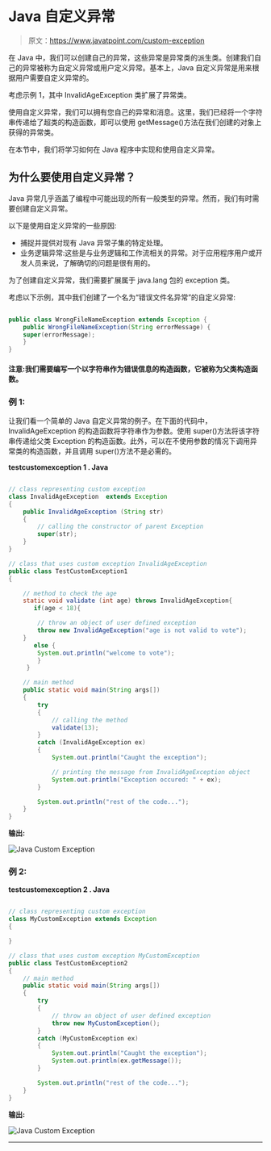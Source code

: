 # Java 自定义异常

> 原文：<https://www.javatpoint.com/custom-exception>

在 Java 中，我们可以创建自己的异常，这些异常是异常类的派生类。创建我们自己的异常被称为自定义异常或用户定义异常。基本上，Java 自定义异常是用来根据用户需要自定义异常的。

考虑示例 1，其中 InvalidAgeException 类扩展了异常类。

使用自定义异常，我们可以拥有您自己的异常和消息。这里，我们已经将一个字符串传递给了超类的构造函数，即可以使用 getMessage()方法在我们创建的对象上获得的异常类。

在本节中，我们将学习如何在 Java 程序中实现和使用自定义异常。

## 为什么要使用自定义异常？

Java 异常几乎涵盖了编程中可能出现的所有一般类型的异常。然而，我们有时需要创建自定义异常。

以下是使用自定义异常的一些原因:

*   捕捉并提供对现有 Java 异常子集的特定处理。
*   业务逻辑异常:这些是与业务逻辑和工作流相关的异常。对于应用程序用户或开发人员来说，了解确切的问题是很有用的。

为了创建自定义异常，我们需要扩展属于 java.lang 包的 exception 类。

考虑以下示例，其中我们创建了一个名为“错误文件名异常”的自定义异常:

```java

public class WrongFileNameException extends Exception {
	public WrongFileNameException(String errorMessage) {
	super(errorMessage);
	}
}

```

#### 注意:我们需要编写一个以字符串作为错误信息的构造函数，它被称为父类构造函数。

### 例 1:

让我们看一个简单的 Java 自定义异常的例子。在下面的代码中，InvalidAgeException 的构造函数将字符串作为参数。使用 super()方法将该字符串传递给父类 Exception 的构造函数。此外，可以在不使用参数的情况下调用异常类的构造函数，并且调用 super()方法不是必需的。

**testcustomexception 1 . Java**

```java

// class representing custom exception
class InvalidAgeException  extends Exception
{
    public InvalidAgeException (String str)
    {
        // calling the constructor of parent Exception
        super(str);
    }
}

// class that uses custom exception InvalidAgeException
public class TestCustomException1
{

    // method to check the age
    static void validate (int age) throws InvalidAgeException{  
       if(age < 18){

        // throw an object of user defined exception
        throw new InvalidAgeException("age is not valid to vote");  
    }
       else { 
        System.out.println("welcome to vote"); 
        } 
     }  

    // main method
    public static void main(String args[])
    {
        try
        {
            // calling the method 
            validate(13);
        }
        catch (InvalidAgeException ex)
        {
            System.out.println("Caught the exception");

            // printing the message from InvalidAgeException object
            System.out.println("Exception occured: " + ex);
        }

        System.out.println("rest of the code...");  
    }
}

```

**输出:**

![Java Custom Exception](../img/78ab63e42b8cf3a01189d37bc89820d2.png)

### 例 2:

**testcustomexception 2 . Java**

```java

// class representing custom exception
class MyCustomException extends Exception
{

}

// class that uses custom exception MyCustomException
public class TestCustomException2
{
    // main method
    public static void main(String args[])
    {
        try
        {
            // throw an object of user defined exception
            throw new MyCustomException();
        }
        catch (MyCustomException ex)
        {
            System.out.println("Caught the exception");
            System.out.println(ex.getMessage());
        }

        System.out.println("rest of the code...");  
    }
}

```

**输出:**

![Java Custom Exception](../img/7bed5e7192db204150d4e4b3d73b6044.png)

* * *